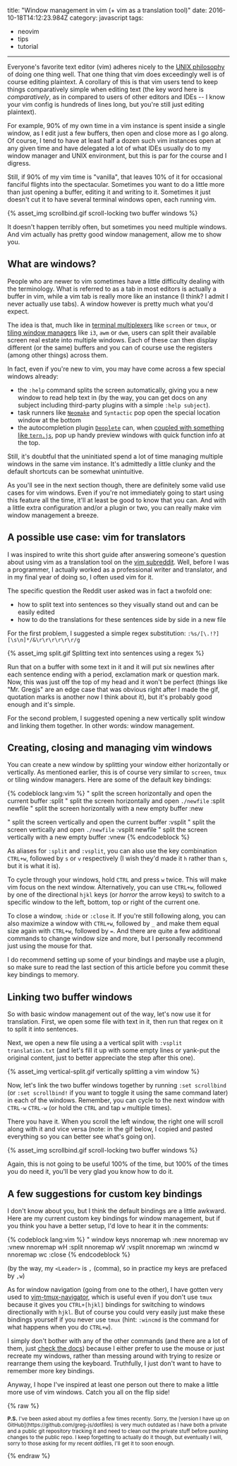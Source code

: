 title: "Window management in vim (+ vim as a translation tool)"
date: 2016-10-18T14:12:23.984Z
category: javascript
tags:
- neovim
- tips
- tutorial
---

Everyone's favorite text editor (vim) adheres nicely to the [UNIX philosophy](https://en.wikipedia.org/wiki/Unix_philosophy) of doing one thing well. That one thing that vim does exceedingly well is of course editing plaintext. A corollary of this is that vim users tend to keep things comparatively simple when editing text (the key word here is *comparatively*, as in compared to users of other editors and IDEs -- I know your vim config is hundreds of lines long, but you're still just editing plaintext).

For example, 90% of my own time in a vim instance is spent inside a single window, as I edit just a few buffers, then open and close more as I go along. Of course, I tend to have at least half a dozen such vim instances open at any given time and have delegated a lot of what IDEs usually do to my window manager and UNIX environment, but this is par for the course and I digress.

Still, if 90% of my vim time is "vanilla", that leaves 10% of it for occasional fanciful flights into the spectacular. Sometimes you want to do a little more than just opening a buffer, editing it and writing to it. Sometimes it just doesn't cut it to have several terminal windows open, each running vim.

{% asset_img scrollbind.gif scroll-locking two buffer windows %}

It doesn't happen terribly often, but sometimes you need multiple windows. And vim actually has pretty good window management, allow me to show you.

<!-- more -->

## What are windows?

People who are newer to vim sometimes have a little difficulty dealing with the terminology. What is referred to as a tab in most editors is actually a buffer in vim, while a vim tab is really more like an instance (I think? I admit I never actually use tabs). A window however is pretty much what you'd expect.

The idea is that, much like in [terminal multiplexers](https://en.wikipedia.org/wiki/Terminal_multiplexer) like `screen` or `tmux`, or [tiling window managers](https://www.maketecheasier.com/tiling-window-managers-linux/) like `i3`, `awm` or `dwm`, users can split their available screen real estate into multiple windows. Each of these can then display different (or the same) buffers and you can of course use the registers (among other things) across them.

In fact, even if you're new to vim, you may have come across a few special windows already:
* the `:help` command splits the screen automatically, giving you a new window to read help text in (by the way, you can get docs on any subject including third-party plugins with a simple `:help subject`).
* task runners like [`Neomake`](/vim/2015/linting-code-with-neovim-and-neomake-eslint-edition/) and `Syntactic` pop open the special location window at the bottom
* the autocompletion plugin [`Deoplete`](https://github.com/Shougo/deoplete.nvim) can, when [coupled with something like `tern.js`](/vim/2016/neovim-deoplete-jspc-ultisnips-and-tern-a-config-for-kickass-autocompletion/), pop up handy preview windows with quick function info at the top.

Still, it's doubtful that the uninitiated spend a lot of time managing multiple windows in the same vim instance. It's admittedly a little clunky and the default shortcuts can be somewhat unintuitive.

As you'll see in the next section though, there are definitely some valid use cases for vim windows. Even if you're not immediately going to start using this feature all the time, it'll at least be good to know that you can. And with a little extra configuration and/or a plugin or two, you can really make vim window management a breeze.

## A possible use case: vim for translators

I was inspired to write this short guide after answering someone's question about using vim as a translation tool on the [vim subreddit](https://www.reddit.com/r/vim). Well, before I was a programmer, I actually worked as a professional writer and translator, and in my final year of doing so, I often used vim for it.

The specific question the Reddit user asked was in fact a twofold one:
* how to split text into sentences so they visually stand out and can be easily edited
* how to do the translations for these sentences side by side in a new file

For the first problem, I suggested a simple regex substitution: `:%s/[\.!?][\s\n]*/&\r\r\r\r\r\r/g`

{% asset_img split.gif Splitting text into sentences using a regex %}

Run that on a buffer with some text in it and it will put six newlines after each sentence ending with a period, exclamation mark or question mark. Now, this was just off the top of my head and it won't be perfect (things like "Mr. Gregjs" are an edge case that was obvious right after I made the gif, quotation marks is another now I think about it), but it's probably good enough and it's simple.

For the second problem, I suggested opening a new vertically split window and linking them together. In other words: window management.

## Creating, closing and managing vim windows

You can create a new window by splitting your window either horizontally or vertically. As mentioned earlier, this is of course very similar to `screen`, `tmux` or tiling window managers. Here are some of the default key bindings:

{% codeblock lang:vim %}
" split the screen horizontally and open the current buffer
:split
" split the screen horizontally and open `./newfile`
:split newfile
" split the screen horizontally with a new empty buffer
:new

" split the screen vertically and open the current buffer
:vsplit
" split the screen vertically and open `./newfile`
:vsplit newfile
" split the screen vertically with a new empty buffer
:vnew
{% endcodeblock %}

As aliases for `:split` and `:vsplit`, you can also use the key combination `CTRL+w`, followed by `s` or `v` respectively (I wish they'd made it `h` rather than `s`, but it is what it is).

To cycle through your windows, hold `CTRL` and press `w` twice. This will make vim focus on the next window. Alternatively, you can use `CTRL+w`, followed by one of the directional `hjkl` keys (or *horror* the arrow keys) to switch to a specific window to the left, bottom, top or right of the current one.

To close a  window, `:hide` or `:close` it. If you're still following along, you can also maximize a window with `CTRL+w`, followed by `_` and make them equal size again with `CTRL+w`, followed by `=`. And there are quite a few additional commands to change window size and more, but I personally recommend just using the mouse for that.

I do recommend setting up some of your bindings and maybe use a plugin, so make sure to read the last section of this article before you commit these key bindings to memory.

## Linking two buffer windows

So with basic window management out of the way, let's now use it for translation. First, we open some file with text in it, then run that regex on it to split it into sentences.

Next, we open a new file using a a vertical split with `:vsplit translation.txt` (and let's fill it up with some empty lines or yank-put the original content, just to better appreciate the step after this one).

{% asset_img vertical-split.gif vertically splitting a vim window %}

Now, let's link the two buffer windows together by running `:set scrollbind` (or `:set scrollbind!` if you want to toggle it using the same command later) in each of the windows. Remember, you can cycle to the next window with `CTRL-w` `CTRL-w` (or hold the `CTRL` and tap `w` multiple times).

There you have it. When you scroll the left window, the right one will scroll along with it and vice versa (note: in the gif below, I copied and pasted everything so you can better see what's going on).

{% asset_img scrollbind.gif scroll-locking two buffer windows %}

Again, this is not going to be useful 100% of the time, but 100% of the times you do need it, you'll be very glad you know how to do it.

## A few suggestions for custom key bindings

I don't know about you, but I think the default bindings are a little awkward. Here are my current custom key bindings for window management, but if you think you have a better setup, I'd love to hear it in the comments:

{% codeblock lang:vim %}
" window keys
nnoremap <Leader>wh :new<CR>
nnoremap <Leader>wv :vnew<CR>
nnoremap <Leader>wH :split<CR>
nnoremap <Leader>wV :vsplit<CR>
nnoremap <Leader>wn :wincmd w<CR>
nnoremap <Leader>wc :close<CR>
{% endcodeblock %}

(by the way, my `<Leader>` is `,` (comma), so in practice my keys are prefaced by `,w`)

As for window navigation (going from one to the other), I have gotten very used to [vim-tmux-navigator](https://github.com/christoomey/vim-tmux-navigator), which is useful even if you don't use `tmux` because it gives you `CTRL+[hjkl]` bindings for switching to windows directionally with `hjkl`. But of course you could very easily just make these bindings yourself if you never use `tmux` (hint: `:wincmd` is the command for what happens when you do `CTRL+w`).

I simply don't bother with any of the other commands (and there are a lot of them, just [check the docs](http://vimdoc.sourceforge.net/htmldoc/windows.html)) because I either prefer to use the mouse or just recreate my windows, rather than messing around with trying to resize or rearrange them using the keyboard. Truthfully, I just don't want to have to remember more key bindings.

Anyway, I hope I've inspired at least one person out there to make a little more use of vim windows. Catch you all on the flip side!

{% raw %}
<p style="font-size: smaller">
<strong>P.S.</strong> I've been asked about my dotfiles a few times recently. Sorry, the [version I have up on GitHub](https://github.com/greg-js/dotfiles) is very much outdated as I have both a private and a public git repository tracking it and need to clean out the private stuff before pushing changes to the public repo. I keep forgetting to actually do it though, but eventually I will, sorry to those asking for my recent dotfiles, I'll get it to soon enough.
</p>
{% endraw %}


